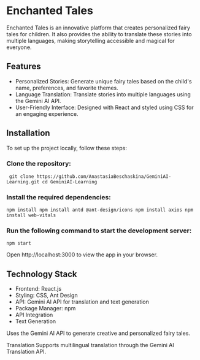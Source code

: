 # Enchanted Tales
Enchanted Tales is an innovative platform that creates personalized fairy tales for children. It also provides the ability to translate these stories into multiple languages, making storytelling accessible and magical for everyone.

## Features
 - Personalized Stories: Generate unique fairy tales based on the child's name, preferences, and favorite themes.
- Language Translation: Translate stories into multiple languages using the Gemini AI API.
- User-Friendly Interface: Designed with React and styled using CSS for an engaging experience.

## Installation
To set up the project locally, follow these steps:

### Clone the repository:

`
git clone https://github.com/AnastasiaBeschaskina/GeminiAI-Learning.git
cd GeminiAI-Learning`

### Install the required dependencies:


`npm install
npm install antd @ant-design/icons
npm install axios
npm install web-vitals`

### Run the following command to start the development server:


`npm start`

Open http://localhost:3000 to view the app in your browser.



## Technology Stack
- Frontend: React.js
- Styling: CSS, Ant Design
- API: Gemini AI API for translation and text generation
- Package Manager: npm
- API Integration
- Text Generation

Uses the Gemini AI API to generate creative and personalized fairy tales.

Translation
Supports multilingual translation through the Gemini AI Translation API.


